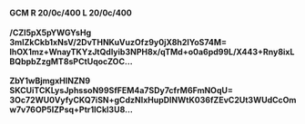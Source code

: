 #### GCM R 20/0c/400 L 20/0c/400
**/CZl5pX5pYWGYsHg**<br/>**3mIZkCkb1xNsV/2DvTHNKuVuzOfz9y0jX8h2IYoS74M=**<br/>**lhOX1mz+WnayTKYzJtQdlyib3NPH8x/qTMd+o0a6pd99L/X443+Rny8ixLBQbpbZzgMT8sPCtUqocZOC...**<br/><br/>
**ZbY1wBjmgxHINZN9**<br/>**SKCUiTCKLysJphssoN99SfFEM4a7SDy7cfrM6FmNOqU=**<br/>**3Oc72WU0VyfyCKQ7iSN+gCdzNIxHupDINWtK036fZEvC2Ut3WUdCcOmw7v76OP5lZPsq+Ptr1lCkl3U8...**
